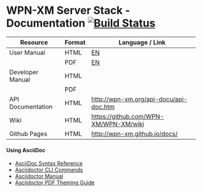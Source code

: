 # WPN-XM Server Stack - Documentation [![Build Status](https://travis-ci.org/WPN-XM/docs.svg)](https://travis-ci.org/WPN-XM/docs)

| Resource          | Format | Language / Link                             |
|-------------------|--------|---------------------------------------------|
| User Manual       | HTML   | [EN][USR-MAN-HTML-EN]                       |
|                   | PDF    | [EN][USR-MAN-PDF-EN]                        |
| Developer Manual  | HTML   |                                             |
|                   | PDF    |                                             |
| API Documentation | HTML   | http://wpn-xm.org/api-docu/api-doc.htm      |
| Wiki              | HTML   | https://github.com/WPN-XM/WPN-XM/wiki       |
| Github Pages      | HTML   | http://wpn-xm.github.io/docs/               |

[USR-MAN-HTML-EN]: http://wpn-xm.github.io/docs/manual/en/
[USR-MAN-PDF-EN]:  http://wpn-xm.github.io/docs/manual/en/book.pdf

#### Using AsciiDoc

- [AsciiDoc Syntax Reference](http://asciidoctor.org/docs/asciidoc-syntax-quick-reference)
- [Asciidoctor CLI Commands](http://asciidoctor.org/man/asciidoctor/)
- [Asciidoctor Manual](http://asciidoctor.org/docs/user-manual)
- [Asciidoctor PDF Theming Guide](https://github.com/asciidoctor/asciidoctor-pdf/blob/master/docs/theming-guide.adoc)
